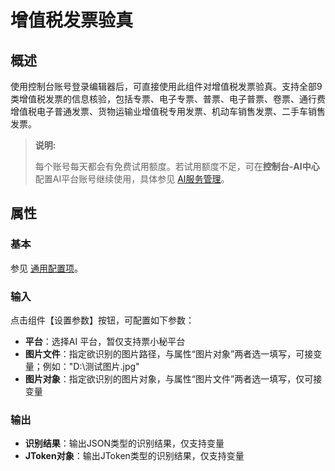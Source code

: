 # 增值税发票验真

## 概述

使用控制台账号登录编辑器后，可直接使用此组件对增值税发票验真。支持全部9类增值税发票的信息核验，包括专票、电子专票、普票、电子普票、卷票、通行费增值税电子普通发票、货物运输业增值税专用发票、机动车销售发票、二手车销售发票。

> **说明:**
>
> 每个账号每天都会有免费试用额度。若试用额度不足，可在**控制台-AI中心**配置AI平台账号继续使用，具体参见 [AI服务管理](../../Reference/Console/ai-center/AIServiceManagement.md)。

## 属性

### 基本

参见 [通用配置项](../Appendix/CommonConfigurationItems.md)。

### 输入

点击组件【设置参数】按钮，可配置如下参数：
- **平台**：选择AI 平台，暂仅支持票小秘平台
- **图片文件**：指定欲识别的图片路径，与属性“图片对象”两者选一填写，可接变量；例如："D:\\测试图片.jpg"
- **图片对象**：指定欲识别的图片对象，与属性“图片文件”两者选一填写，仅可接变量

### 输出

- **识别结果**：输出JSON类型的识别结果，仅支持变量
- **JToken对象**：输出JToken类型的识别结果，仅支持变量